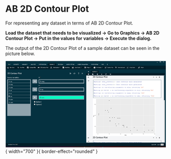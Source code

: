 # AB 2D Contour Plot

For representing any dataset in terms of AB 2D Contour Plot.

__Load the dataset that needs to be visualized -> Go to Graphics -> AB 2D Contour Plot -> Put in the values for variables -> Execute the dialog.__

The output of the 2D Contour Plot of a sample dataset can be seen in the picture below.

![alt text](screenshots/image170.png){ width="700" }{ border-effect="rounded" }
